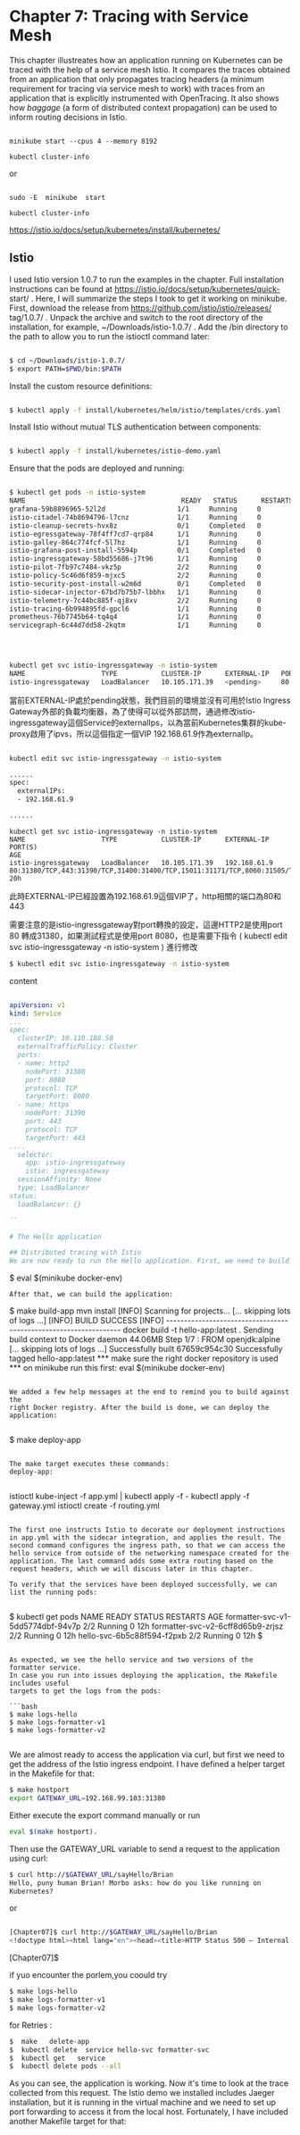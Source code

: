 # Chapter 7: Tracing with Service Mesh

This chapter illustreates how an application running on Kubernetes can be traced with the help of a service mesh Istio.
It compares the traces obtained from an application that only propagates tracing headers (a minimum requirement for
tracing via service mesh to work) with traces from an application that is explicitly instrumented with OpenTracing.
It also shows how _baggage_ (a form of distributed context propagation) can be used to inform routing decisions in Istio.


```

minikube start --cpus 4 --memory 8192 

kubectl cluster-info

```

or 

```

sudo -E  minikube  start 

kubectl cluster-info
```

https://istio.io/docs/setup/kubernetes/install/kubernetes/

## Istio
I used Istio version 1.0.7 to run the examples in the chapter. Full installation
instructions can be found at https://istio.io/docs/setup/kubernetes/quick-
start/ . Here, I will summarize the steps I took to get it working on minikube.
First, download the release from https://github.com/istio/istio/releases/
tag/1.0.7/ . Unpack the archive and switch to the root directory of the installation,
for example, ~/Downloads/istio-1.0.7/ . Add the /bin directory to the path to
allow you to run the istioctl command later:

```bash

$ cd ~/Downloads/istio-1.0.7/
$ export PATH=$PWD/bin:$PATH

```

Install the custom resource definitions:

```bash

$ kubectl apply -f install/kubernetes/helm/istio/templates/crds.yaml

```

Install Istio without mutual TLS authentication between components:

```bash

$ kubectl apply -f install/kubernetes/istio-demo.yaml

```

Ensure that the pods are deployed and running:

```bash

$ kubectl get pods -n istio-system
NAME                                       READY   STATUS      RESTARTS   AGE
grafana-59b8896965-52l2d                  1/1     Running     0          5m4s
istio-citadel-74b8694796-l7cnz            1/1     Running     0          5m3s
istio-cleanup-secrets-hvx8z               0/1     Completed   0          5m5s
istio-egressgateway-78f4ff7cd7-qrp84      1/1     Running     0          5m4s
istio-galley-864c774fcf-5l7hz             1/1     Running     0          5m4s
istio-grafana-post-install-5594p          0/1     Completed   0          5m5s
istio-ingressgateway-58bd55686-j7t96      1/1     Running     0          5m4s
istio-pilot-7fb97c7484-vkz5p              2/2     Running     0          5m4s
istio-policy-5c46d6f859-mjxc5             2/2     Running     0          5m4s
istio-security-post-install-w2m6d         0/1     Completed   0          5m5s
istio-sidecar-injector-67bd7b75b7-lbbhx   1/1     Running     0          5m3s
istio-telemetry-7c44bc885f-qj8xv          2/2     Running     0          5m4s
istio-tracing-6b994895fd-gpcl6            1/1     Running     0          5m2s
prometheus-76b7745b64-tq4q4               1/1     Running     0          5m3s
servicegraph-6c44d7dd58-2kqtm             1/1     Running     0          5m3s


 
```


```bash
kubectl get svc istio-ingressgateway -n istio-system
NAME                   TYPE           CLUSTER-IP      EXTERNAL-IP   PORT(S)                                                                                                                   AGE
istio-ingressgateway   LoadBalancer   10.105.171.39   <pending>     80:31380/TCP,443:31390/TCP,31400:31400/TCP,15011:31171/TCP,8060:31505/TCP,853:30056/TCP,15030:30693/TCP,15031:32334/TCP   20h
```

當前EXTERNAL-IP處於pending狀態，我們目前的環境並沒有可用於Istio Ingress Gateway外部的負載均衡器，為了使得可以從外部訪問，通過修改istio-ingressgateway這個Service的externalIps，以為當前Kubernetes集群的kube-proxy啟用了ipvs，所以這個指定一個VIP 192.168.61.9作為externalIp。


```bash

kubectl edit svc istio-ingressgateway -n istio-system

......
spec:
  externalIPs:
  - 192.168.61.9

......

```

```
kubectl get svc istio-ingressgateway -n istio-system
NAME                   TYPE           CLUSTER-IP      EXTERNAL-IP    PORT(S)                                                                                                                   AGE
istio-ingressgateway   LoadBalancer   10.105.171.39   192.168.61.9   80:31380/TCP,443:31390/TCP,31400:31400/TCP,15011:31171/TCP,8060:31505/TCP,853:30056/TCP,15030:30693/TCP,15031:32334/TCP   20h

```
此時EXTERNAL-IP已經設置為192.168.61.9這個VIP了，http相關的端口為80和443

需要注意的是istio-ingressgateway對port轉換的設定，這邊HTTP2是使用port 80 轉成31380，如果測試程式是使用port 8080，也是需要下指令 ( kubectl edit svc istio-ingressgateway -n istio-system ) 進行修改

```bash
$ kubectl edit svc istio-ingressgateway -n istio-system
```

content

```yaml

apiVersion: v1
kind: Service
...
spec:
  clusterIP: 10.110.188.50
  externalTrafficPolicy: Cluster
  ports:
  - name: http2
    nodePort: 31380
    port: 8080
    protocol: TCP
    targetPort: 8080
  - name: https
    nodePort: 31390
    port: 443
    protocol: TCP
    targetPort: 443
....
  selector:
    app: istio-ingressgateway
    istio: ingressgateway
  sessionAffinity: None
  type: LoadBalancer
status:
  loadBalancer: {}

``

# The Hello application

## Distributed tracing with Istio
We are now ready to run the Hello application. First, we need to build a Docker image, so that we can deploy it to Kubernetes. The build process will store the image in the local Docker registry, but that's not good since minikube is run entirely in a virtual machine and we need to push the image to the image registry in that installation. Therefore, we need to define some environment variables to instruct Docker where to push the build. This can be done with the following command:


```
$ eval $(minikube docker-env)

```
After that, we can build the application:

```
$ make build-app
mvn install
[INFO] Scanning for projects...
[... skipping lots of logs ...]
[INFO] BUILD SUCCESS
[INFO] -----------------------------------------------------------------
docker build -t hello-app:latest .
Sending build context to Docker daemon 44.06MB
Step 1/7 : FROM openjdk:alpine
[... skipping lots of logs ...]
Successfully built 67659c954c30
Successfully tagged hello-app:latest
*** make sure the right docker repository is used
*** on minikube run this first: eval $(minikube docker-env)

```

We added a few help messages at the end to remind you to build against the
right Docker registry. After the build is done, we can deploy the application:


```
$ make deploy-app

```

The make target executes these commands:
deploy-app:


```
istioctl kube-inject -f app.yml | kubectl apply -f -
kubectl apply -f gateway.yml
istioctl create -f routing.yml

```

The first one instructs Istio to decorate our deployment instructions in app.yml with the sidecar integration, and applies the result. The second command configures the ingress path, so that we can access the hello service from outside of the networking namespace created for the application. The last command adds some extra routing based on the request headers, which we will discuss later in this chapter.

To verify that the services have been deployed successfully, we can list the running pods:


```
$ kubectl get pods
NAME                                READY   STATUS    RESTARTS   AGE
formatter-svc-v1-5dd5774dbf-94v7p   2/2     Running   0          12h
formatter-svc-v2-6cff8d65b9-zrjsz   2/2     Running   0          12h
hello-svc-6b5c88f594-f2pxb          2/2     Running   0          12h
$

```

As expected, we see the hello service and two versions of the formatter service.
In case you run into issues deploying the application, the Makefile includes useful
targets to get the logs from the pods:

```bash
$ make logs-hello
$ make logs-formatter-v1
$ make logs-formatter-v2


```

We are almost ready to access the application via curl, but first we need to get the address of the Istio ingress endpoint. I have defined a helper target in the Makefile
for that:


```bash
$ make hostport
export GATEWAY_URL=192.168.99.103:31380

```
Either execute the export command manually or run


```bash
eval $(make hostport).
```
Then use the GATEWAY_URL variable to send a request to the application using curl:



```bash
$ curl http://$GATEWAY_URL/sayHello/Brian
Hello, puny human Brian! Morbo asks: how do you like running on
Kubernetes?

```
or


```bash

[Chapter07]$ curl http://$GATEWAY_URL/sayHello/Brian
<!doctype html><html lang="en"><head><title>HTTP Status 500 – Internal Server Error</title><style type="text/css">h1 {font-family:Tahoma,Arial,sans-serif;color:white;background-color:#525D76;font-size:22px;} h2 {font-family:Tahoma,Arial,sans-serif;color:white;background-color:#525D76;font-size:16px;} h3 {font-family:Tahoma,Arial,sans-serif;color:white;background-color:#525D76;font-size:14px;} body {font-family:Tahoma,Arial,sans-serif;color:black;background-color:white;} b {font-family:Tahoma,Arial,sans-serif;color:white;background-color:#525D76;} p {font-family:Tahoma,Arial,sans-serif;background:white;color:black;font-size:12px;} a {color:black;} a.name {color:black;} .line {height:1px;background-color:#525D76;border:none;}</style></head><body><h1>HTTP Status 500 – Internal Server Error</h1></body></html>

```

[Chapter07]$
 
if yuo encounter the porlem,you coould try

```bash
$ make logs-hello
$ make logs-formatter-v1
$ make logs-formatter-v2


```

for Retries :


```bash
$  make   delete-app
$  kubectl delete  service hello-svc formatter-svc
$  kubectl get   service
$  kubectl delete pods --all

```


As you can see, the application is working. Now it's time to look at the trace collected from this request. The Istio demo we installed includes Jaeger installation, but it is running in the virtual machine and we need to set up port forwarding to access it from the local host. Fortunately, I have included another Makefile target for that:
